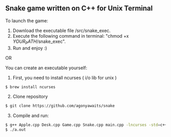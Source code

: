 Snake game written on C++ for Unix Terminal
-------------------------------------------
To launch the game:
1) Download the executable file /src/snake_exec.
2) Execute the following command in terminal: "chmod +x $YOUR_PATH$/snake_exec".
3) Run and enjoy :)

OR

You can create an executable yourself:
1) First, you need to install ncurses ( i/o lib for unix )
```bash
$ brew install ncurses
```
2) Clone repository
```bash
$ git clone https://github.com/agonyawaits/snake
```
3) Compile and run:
```bash
$ g++ Apple.cpp Desk.cpp Game.cpp Snake.cpp main.cpp -lncurses -std=c++17
$ ./a.out
```

